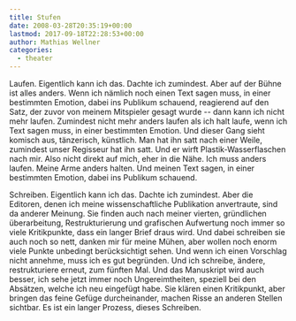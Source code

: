 ```yaml
---
title: Stufen
date: 2008-03-28T20:35:19+00:00
lastmod: 2017-09-18T22:28:53+00:00
author: Mathias Wellner
categories:
  - theater
---
```

Laufen. Eigentlich kann ich das. Dachte ich zumindest. Aber auf der Bühne ist alles anders. Wenn ich nämlich noch einen Text sagen muss, in einer bestimmten Emotion, dabei ins Publikum schauend, reagierend auf den Satz, der zuvor von meinem Mitspieler gesagt wurde -- dann kann ich nicht mehr laufen. Zumindest nicht mehr anders laufen als ich halt laufe, wenn ich Text sagen muss, in einer bestimmten Emotion. Und dieser Gang sieht komisch aus, tänzerisch, künstlich. Man hat ihn satt nach einer Weile, zumindest unser Regisseur hat ihn satt. Und er wirft Plastik-Wasserflaschen nach mir. Also nicht direkt auf mich, eher in die Nähe. Ich muss anders laufen. Meine Arme anders halten. Und meinen Text sagen, in einer bestimmten Emotion, dabei ins Publikum schauend.

Schreiben. Eigentlich kann ich das. Dachte ich zumindest. Aber die Editoren, denen ich meine wissenschaftliche Publikation anvertraute, sind da anderer Meinung. Sie finden auch nach meiner vierten, gründlichen überarbeitung, Restrukturierung und grafischen Aufwertung noch immer so viele Kritikpunkte, dass ein langer Brief draus wird. Und dabei schreiben sie auch noch so nett, danken mir für meine Mühen, aber wollen noch enorm viele Punkte unbedingt berücksichtigt sehen. Und wenn ich einen Vorschlag nicht annehme, muss ich es gut begründen. Und ich schreibe, ändere, restrukturiere erneut, zum fünften Mal. Und das Manuskript wird auch besser, ich sehe jetzt immer noch Ungereimtheiten, speziell bei den Absätzen, welche ich neu eingefügt habe. Sie klären einen Kritikpunkt, aber bringen das feine Gefüge durcheinander, machen Risse an anderen Stellen sichtbar. Es ist ein langer Prozess, dieses Schreiben.